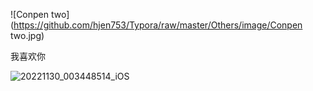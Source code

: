 ![Conpen two](https://github.com/hjen753/Typora/raw/master/Others/image/Conpen two.jpg)

我喜欢你

![20221130_003448514_iOS](https://github.com/hjen753/Typora/raw/master/Others/image/20221130_003448514_iOS.jpg)

